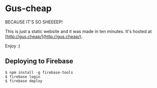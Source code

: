 # Gus-cheap

BECAUSE IT'S SO SHEEEEP!

This is just a static website and it was made in ten minutes. It's hosted at [http://gus.cheap/](http://gus.cheap/).

Enjoy :)

## Deploying to Firebase

```
$ npm install -g firebase-tools
$ firebase login
$ firebase deploy
```

